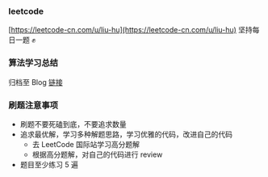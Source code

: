 ### leetcode
[https://leetcode-cn.com/u/liu-hu](https://leetcode-cn.com/u/liu-hu) 坚持每日一题 ✊

### 算法学习总结
归档至 Blog [链接](https://www.liuhu.me/categories/%E7%AE%97%E6%B3%95/index.html) 

### 刷题注意事项
* 刷题不要死磕到底，不要追求数量
* 追求最优解，学习多种解题思路，学习优雅的代码，改进自己的代码
  * 去 LeetCode 国际站学习高分题解
  * 根据高分题解，对自己的代码进行 review
* 题目至少练习 5 遍

